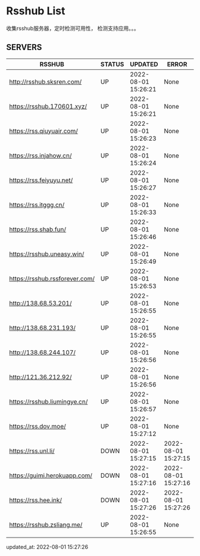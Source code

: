 # Rsshub List

收集rsshub服务器，定时检测可用性， 检测支持应用。。。


## SERVERS

|  RSSHUB   | STATUS  | UPDATED  | ERROR  | TWITTER |  
|  ----  | ----  | ----  | ----  | ---- |  
| http://rsshub.sksren.com/ | UP | 2022-08-01 15:26:21 | None |OK|  
| https://rsshub.170601.xyz/ | UP | 2022-08-01 15:26:21 | None |OK|  
| https://rss.qiuyuair.com/ | UP | 2022-08-01 15:26:23 | None ||  
| https://rss.injahow.cn/ | UP | 2022-08-01 15:26:24 | None ||  
| https://rss.feiyuyu.net/ | UP | 2022-08-01 15:26:27 | None ||  
| https://rss.itggg.cn/ | UP | 2022-08-01 15:26:33 | None ||  
| https://rss.shab.fun/ | UP | 2022-08-01 15:26:46 | None |OK|  
| https://rsshub.uneasy.win/ | UP | 2022-08-01 15:26:49 | None |OK|  
| https://rsshub.rssforever.com/ | UP | 2022-08-01 15:26:53 | None |OK|  
| http://138.68.53.201/ | UP | 2022-08-01 15:26:55 | None ||  
| http://138.68.231.193/ | UP | 2022-08-01 15:26:55 | None ||  
| http://138.68.244.107/ | UP | 2022-08-01 15:26:56 | None ||  
| http://121.36.212.92/ | UP | 2022-08-01 15:26:56 | None ||  
| https://rsshub.liumingye.cn/ | UP | 2022-08-01 15:26:57 | None ||  
| https://rss.dov.moe/ | UP | 2022-08-01 15:27:12 | None |OK|  
| https://rss.unl.li/ | DOWN | 2022-08-01 15:27:15 | 2022-08-01 15:27:15 |  
| https://guimi.herokuapp.com/ | DOWN | 2022-08-01 15:27:16 | 2022-08-01 15:27:16 |  
| https://rss.hee.ink/ | DOWN | 2022-08-01 15:27:26 | 2022-08-01 15:27:26 |  
| https://rsshub.zsliang.me/ | UP | 2022-08-01 15:26:55 | None |OK|  
  

updated_at: 2022-08-01 15:27:26  
